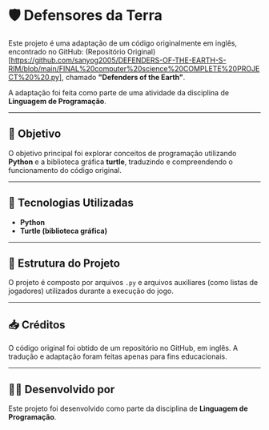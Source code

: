 # 🛡️ Defensores da Terra

Este projeto é uma adaptação de um código originalmente em inglês, encontrado no GitHub: (Repositório Original)[https://github.com/sanyog2005/DEFENDERS-OF-THE-EARTH-S-RIM/blob/main/FINAL%20computer%20science%20COMPLETE%20PROJECT%20%20.py], chamado **"Defenders of the Earth"**. 

A adaptação foi feita como parte de uma atividade da disciplina de **Linguagem de Programação**.

---

## 📌 Objetivo

O objetivo principal foi explorar conceitos de programação utilizando **Python** e a biblioteca gráfica **turtle**, traduzindo e compreendendo o funcionamento do código original.

---

## 🔧 Tecnologias Utilizadas

- **Python**
- **Turtle (biblioteca gráfica)**

---

## 📁 Estrutura do Projeto

O projeto é composto por arquivos `.py` e arquivos auxiliares (como listas de jogadores) utilizados durante a execução do jogo.

---

## 📥 Créditos

O código original foi obtido de um repositório no GitHub, em inglês. A tradução e adaptação foram feitas apenas para fins educacionais.

---

## 👩‍💻 Desenvolvido por

Este projeto foi desenvolvido como parte da disciplina de **Linguagem de Programação**.

